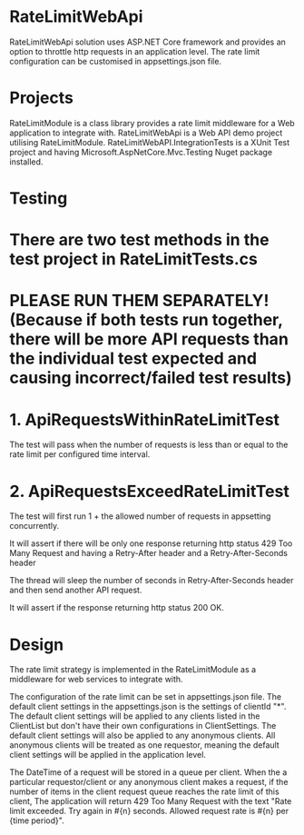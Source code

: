 # RateLimitWebApi
RateLimitWebApi solution uses ASP.NET Core framework and provides an option to throttle http requests in an application level.
The rate limit configuration can be customised in appsettings.json file.

# Projects
RateLimitModule is a class library provides a rate limit middleware for a Web application to integrate with.
RateLimitWebApi is a Web API demo project utilising RateLimitModule.
RateLimitWebAPI.IntegrationTests is a XUnit Test project
and having Microsoft.AspNetCore.Mvc.Testing Nuget package installed. 

# Testing
There are two test methods in the test project in RateLimitTests.cs
===========================
PLEASE RUN THEM SEPARATELY! 
(Because if both tests run together, there will be more API requests than the individual test expected 
and causing incorrect/failed test results)
===========================

# 1. ApiRequestsWithinRateLimitTest
The test will pass when the number of requests is less than or equal to the rate limit per configured time interval.

# 2. ApiRequestsExceedRateLimitTest
The test will first run 1 + the allowed number of requests in appsetting concurrently.

It will assert if there will be only one response returning http status 429 Too Many Request
and having a Retry-After header and a Retry-After-Seconds header

The thread will sleep the number of seconds in Retry-After-Seconds header 
and then send another API request.

It will assert if the response returning http status 200 OK. 

# Design
The rate limit strategy is implemented in the RateLimitModule as a middleware for web services to integrate with.

The configuration of the rate limit can be set in appsettings.json file.
The default client settings in the appsettings.json is the settings of clientId "*".
The default client settings will be applied to any clients listed in the ClientList but don't have their own configurations in ClientSettings.
The default client settings will also be applied to any anonymous clients.
All anonymous clients will be treated as one requestor, meaning the default client settings will be applied in the application level.

The DateTime of a request will be stored in a queue per client. 
When the a particular requestor/client or any anonymous client makes a request,
if the number of items in the client request queue reaches the rate limit of this client,
The application will return 429 Too Many Request with the text 
"Rate limit exceeded. Try again in #{n} seconds. Allowed request rate is #{n} per {time period}".
